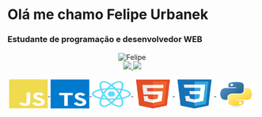 # Olá me chamo Felipe Urbanek

### Estudante de programação e desenvolvedor WEB


<div align="center">
<img align="center" alt="Felipe" height="300" src="https://github.com/FelipeUrbanek/Portfolio/blob/master/svg/imagempreview.png?raw=true">
</div>
<div align="center">
  <a href="https://github.com/felipeurbanek" >
  <img height="180rem" src="https://github-readme-stats.vercel.app/api?username=felipeurbanek&show_icons=true&theme=cobalt&include_all_commits=true&count_private=true"/>
  <img height="180rem" src="https://github-readme-stats.vercel.app/api/top-langs/?username=felipeurbanek&layout=compact&langs_count=10&theme=cobalt"/>
</div>
<div style="display: inline_block" align="center"><br>
  <img align="center" alt="Estudando" height="60" width="80" src="https://raw.githubusercontent.com/devicons/devicon/master/icons/javascript/javascript-plain.svg">
  <img align="center" alt="Estudando" height="60" width="80" src="https://raw.githubusercontent.com/devicons/devicon/master/icons/typescript/typescript-plain.svg">
  <img align="center" alt="Estudando" height="60" width="80" src="https://raw.githubusercontent.com/devicons/devicon/master/icons/react/react-original.svg">
  <img align="center" alt="Estudando" height="60" width="80" src="https://raw.githubusercontent.com/devicons/devicon/master/icons/html5/html5-original.svg">
  <img align="center" alt="Estudando" height="60" width="80" src="https://raw.githubusercontent.com/devicons/devicon/master/icons/css3/css3-original.svg">
  <img align="center" alt="Estudando" height="60" width="80" src="https://raw.githubusercontent.com/devicons/devicon/master/icons/python/python-original.svg">
</div>
